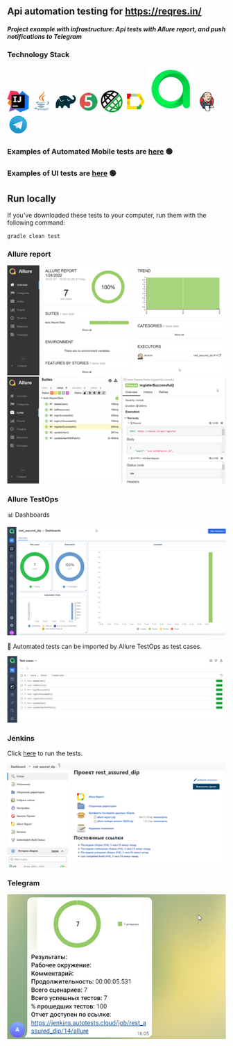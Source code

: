 ## Api automation testing for https://reqres.in/

#### *Project example with infrastructure: Api tests with Allure report, and push notifications to Telegram*

### Technology Stack

![IntelliJ Idea](images/icons/Idea.png)
![Java](images/icons/Java.png)
![Gradle](images/icons/Gradle.png)
![JUnit5](images/icons/JUnit5.png)
![Selenide](images/icons/RESTAssured.png)
![Allure_Report](images/icons/Allure_Report.png)
![Allure_TestOps](images/icons/TestOps.svg)
![Jenkins](images/icons/Jenkins.png)
![Telegram](images/icons/Telegram.png)

### Еxamples of Automated Mobile tests are <a target="_blank" href="https://github.com/Konyaz/Browserstack_dip">here</a> :green_circle:
### Еxamples of UI tests are <a target="_blank" href="https://github.com/Konyaz/insales_dip/">here</a> :green_circle:

## Run locally

If you've downloaded these tests to your computer, run them with the following command:
```bash
gradle clean test
```


### Allure report
![Allure](images/Allure1.png)
![Allure](images/Allure2.png)


### Allure TestOps  

:bar_chart: Dashboards

![TestOps Dashboards](images/AllureTestOps.png)

:robot: Automated tests can be imported by Allure TestOps as test cases.

![TestOps TestCases](images/AllureTestOps1.png)


### Jenkins

Click <a target="_blank" href="https://jenkins.autotests.cloud/job/rest_assured_dip/">here</a> to run the tests.

![Jenkins](images/Jenkins.png)

### Telegram
![Telegram](images/Telegram.png)
